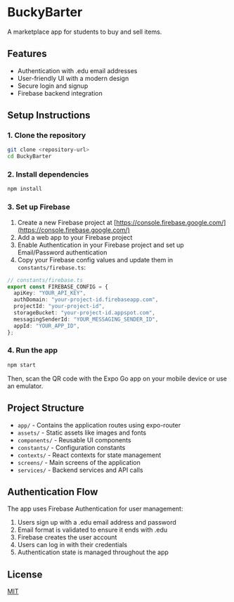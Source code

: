 # BuckyBarter

A marketplace app for students to buy and sell items.

## Features

- Authentication with .edu email addresses
- User-friendly UI with a modern design
- Secure login and signup
- Firebase backend integration

## Setup Instructions

### 1. Clone the repository

```bash
git clone <repository-url>
cd BuckyBarter
```

### 2. Install dependencies

```bash
npm install
```

### 3. Set up Firebase

1. Create a new Firebase project at [https://console.firebase.google.com/](https://console.firebase.google.com/)
2. Add a web app to your Firebase project
3. Enable Authentication in your Firebase project and set up Email/Password authentication
4. Copy your Firebase config values and update them in `constants/firebase.ts`:

```typescript
// constants/firebase.ts
export const FIREBASE_CONFIG = {
  apiKey: "YOUR_API_KEY",
  authDomain: "your-project-id.firebaseapp.com",
  projectId: "your-project-id",
  storageBucket: "your-project-id.appspot.com",
  messagingSenderId: "YOUR_MESSAGING_SENDER_ID",
  appId: "YOUR_APP_ID",
};
```

### 4. Run the app

```bash
npm start
```

Then, scan the QR code with the Expo Go app on your mobile device or use an emulator.

## Project Structure

- `app/` - Contains the application routes using expo-router
- `assets/` - Static assets like images and fonts
- `components/` - Reusable UI components
- `constants/` - Configuration constants
- `contexts/` - React contexts for state management
- `screens/` - Main screens of the application
- `services/` - Backend services and API calls

## Authentication Flow

The app uses Firebase Authentication for user management:

1. Users sign up with a .edu email address and password
2. Email format is validated to ensure it ends with .edu
3. Firebase creates the user account
4. Users can log in with their credentials
5. Authentication state is managed throughout the app

## License

[MIT](LICENSE)
